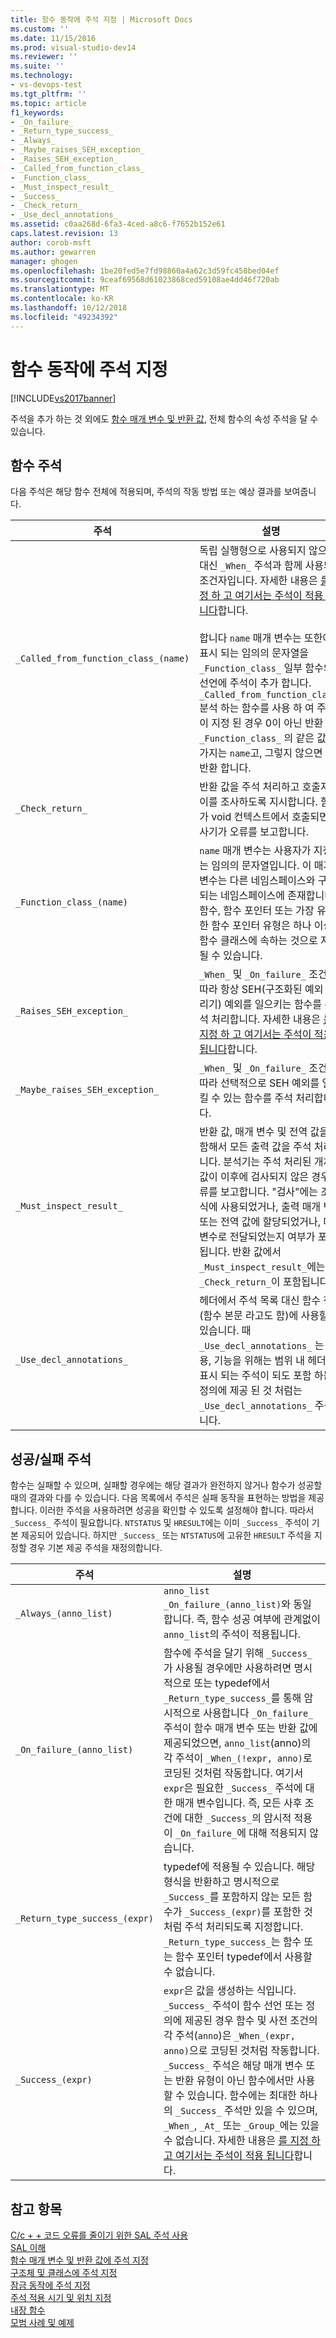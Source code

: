 ```yaml
---
title: 함수 동작에 주석 지정 | Microsoft Docs
ms.custom: ''
ms.date: 11/15/2016
ms.prod: visual-studio-dev14
ms.reviewer: ''
ms.suite: ''
ms.technology:
- vs-devops-test
ms.tgt_pltfrm: ''
ms.topic: article
f1_keywords:
- _On_failure_
- _Return_type_success_
- _Always_
- _Maybe_raises_SEH_exception_
- _Raises_SEH_exception_
- _Called_from_function_class_
- _Function_class_
- _Must_inspect_result_
- _Success_
- _Check_return_
- _Use_decl_annotations_
ms.assetid: c0aa268d-6fa3-4ced-a8c6-f7652b152e61
caps.latest.revision: 13
author: corob-msft
ms.author: gewarren
manager: ghogen
ms.openlocfilehash: 1be20fed5e7fd98860a4a62c3d59fc458bed04ef
ms.sourcegitcommit: 9ceaf69568d61023868ced59108ae4dd46f720ab
ms.translationtype: MT
ms.contentlocale: ko-KR
ms.lasthandoff: 10/12/2018
ms.locfileid: "49234392"
---
```

# <a name="annotating-function-behavior"></a>함수 동작에 주석 지정
[!INCLUDE[vs2017banner](../includes/vs2017banner.md)]

주석을 추가 하는 것 외에도 [함수 매개 변수 및 반환 값](../code-quality/annotating-function-parameters-and-return-values.md), 전체 함수의 속성 주석을 달 수 있습니다.  
  
## <a name="function-annotations"></a>함수 주석  
 다음 주석은 해당 함수 전체에 적용되며, 주석의 작동 방법 또는 예상 결과를 보여줍니다.  
  
|주석|설명|  
|----------------|-----------------|  
|`_Called_from_function_class_(name)`|독립 실행형으로 사용되지 않으며, 대신 `_When_` 주석과 함께 사용되는 조건자입니다. 자세한 내용은 [를 지정 하 고 여기서는 주석이 적용 됩니다](../code-quality/specifying-when-and-where-an-annotation-applies.md)합니다.<br /><br /> 합니다 `name` 매개 변수는 또한에 표시 되는 임의의 문자열을 `_Function_class_` 일부 함수의 선언에 주석이 추가 합니다.  `_Called_from_function_class_` 분석 하는 함수를 사용 하 여 주석이 지정 된 경우 0이 아닌 반환 `_Function_class_` 의 같은 값을 가지는 `name`고, 그렇지 않으면 0을 반환 합니다.|  
|`_Check_return_`|반환 값을 주석 처리하고 호출자가 이를 조사하도록 지시합니다. 함수가 void 컨텍스트에서 호출되면 검사기가 오류를 보고합니다.|  
|`_Function_class_(name)`|`name` 매개 변수는 사용자가 지정하는 임의의 문자열입니다.  이 매개 변수는 다른 네임스페이스와 구분되는 네임스페이스에 존재합니다. 함수, 함수 포인터 또는 가장 유용한 함수 포인터 유형은 하나 이상의 함수 클래스에 속하는 것으로 지정될 수 있습니다.|  
|`_Raises_SEH_exception_`|`_When_` 및 `_On_failure_` 조건에 따라 항상 SEH(구조화된 예외 처리기) 예외를 일으키는 함수를 주석 처리합니다. 자세한 내용은 [를 지정 하 고 여기서는 주석이 적용 됩니다](../code-quality/specifying-when-and-where-an-annotation-applies.md)합니다.|  
|`_Maybe_raises_SEH_exception_`|`_When_` 및 `_On_failure_` 조건에 따라 선택적으로 SEH 예외를 일으킬 수 있는 함수를 주석 처리합니다.|  
|`_Must_inspect_result_`|반환 값, 매개 변수 및 전역 값을 포함해서 모든 출력 값을 주석 처리합니다.  분석기는 주석 처리된 개체의 값이 이후에 검사되지 않은 경우 오류를 보고합니다. "검사"에는 조건 식에 사용되었거나, 출력 매개 변수 또는 전역 값에 할당되었거나, 매개 변수로 전달되었는지 여부가 포함됩니다.  반환 값에서 `_Must_inspect_result_`에는 `_Check_return_`이 포함됩니다.|  
|`_Use_decl_annotations_`|헤더에서 주석 목록 대신 함수 정의 (함수 본문 라고도 함)에 사용할 수 있습니다.  때 `_Use_decl_annotations_` 는 사용, 기능을 위해는 범위 내 헤더에 표시 되는 주석이 되도 포함 하는 정의에 제공 된 것 처럼는 `_Use_decl_annotations_` 주석입니다.|  
  
## <a name="successfailure-annotations"></a>성공/실패 주석  
 함수는 실패할 수 있으며, 실패할 경우에는 해당 결과가 완전하지 않거나 함수가 성공할 때의 결과와 다를 수 있습니다.  다음 목록에서 주석은 실패 동작을 표현하는 방법을 제공합니다.  이러한 주석을 사용하려면 성공을 확인할 수 있도록 설정해야 합니다. 따라서 `_Success_` 주석이 필요합니다.  `NTSTATUS` 및 `HRESULT`에는 이미 `_Success_` 주석이 기본 제공되어 있습니다. 하지만 `_Success_` 또는 `NTSTATUS`에 고유한 `HRESULT` 주석을 지정할 경우 기본 제공 주석을 재정의합니다.  
  
|주석|설명|  
|----------------|-----------------|  
|`_Always_(anno_list)`|`anno_list _On_failure_(anno_list)`와 동일합니다. 즉, 함수 성공 여부에 관계없이 `anno_list`의 주석이 적용됩니다.|  
|`_On_failure_(anno_list)`|함수에 주석을 달기 위해 `_Success_`가 사용될 경우에만 사용하려면 명시적으로 또는 typedef에서 `_Return_type_success_`를 통해 암시적으로 사용합니다 `_On_failure_` 주석이 함수 매개 변수 또는 반환 값에 제공되었으면, `anno_list`(anno)의 각 주석이 `_When_(!expr, anno)`로 코딩된 것처럼 작동합니다. 여기서 `expr`은 필요한 `_Success_` 주석에 대한 매개 변수입니다. 즉, 모든 사후 조건에 대한 `_Success_`의 암시적 적용이 `_On_failure_`에 대해 적용되지 않습니다.|  
|`_Return_type_success_(expr)`|typedef에 적용될 수 있습니다. 해당 형식을 반환하고 명시적으로 `_Success_`를 포함하지 않는 모든 함수가 `_Success_(expr)`를 포함한 것처럼 주석 처리되도록 지정합니다. `_Return_type_success_`는 함수 또는 함수 포인터 typedef에서 사용할 수 없습니다.|  
|`_Success_(expr)`|`expr`은 값을 생성하는 식입니다. `_Success_` 주석이 함수 선언 또는 정의에 제공된 경우 함수 및 사전 조건의 각 주석(`anno`)은 `_When_(expr, anno)`으로 코딩된 것처럼 작동합니다. `_Success_` 주석은 해당 매개 변수 또는 반환 유형이 아닌 함수에서만 사용할 수 있습니다. 함수에는 최대한 하나의 `_Success_` 주석만 있을 수 있으며, `_When_`, `_At_` 또는 `_Group_`에는 있을 수 없습니다. 자세한 내용은 [를 지정 하 고 여기서는 주석이 적용 됩니다](../code-quality/specifying-when-and-where-an-annotation-applies.md)합니다.|  
  
## <a name="see-also"></a>참고 항목  
 [C/c + + 코드 오류를 줄이기 위한 SAL 주석 사용](../code-quality/using-sal-annotations-to-reduce-c-cpp-code-defects.md)   
 [SAL 이해](../code-quality/understanding-sal.md)   
 [함수 매개 변수 및 반환 값에 주석 지정](../code-quality/annotating-function-parameters-and-return-values.md)   
 [구조체 및 클래스에 주석 지정](../code-quality/annotating-structs-and-classes.md)   
 [잠금 동작에 주석 지정](../code-quality/annotating-locking-behavior.md)   
 [주석 적용 시기 및 위치 지정](../code-quality/specifying-when-and-where-an-annotation-applies.md)   
 [내장 함수](../code-quality/intrinsic-functions.md)   
 [모범 사례 및 예제](../code-quality/best-practices-and-examples-sal.md)



